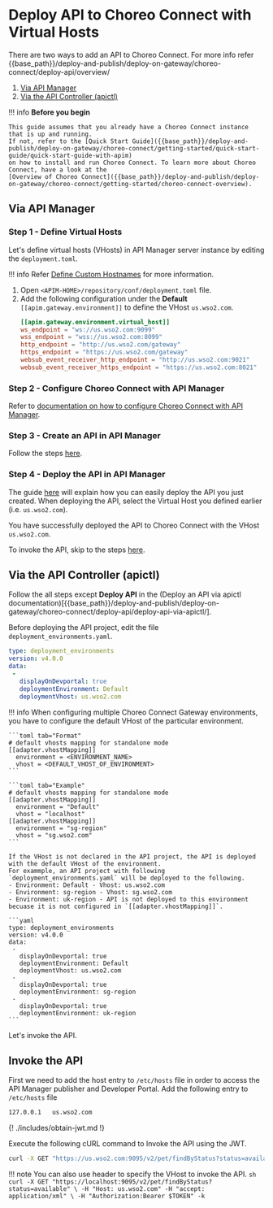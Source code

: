 # Deploy API to Choreo Connect with Virtual Hosts

There are two ways to add an API to Choreo Connect. For more info refer {{base_path}}/deploy-and-publish/deploy-on-gateway/choreo-connect/deploy-api/overview/

1. [Via API Manager](#via-api-manager)
2. [Via the API Controller (apictl)](#via-the-api-controller-apictl)

!!! info
    **Before you begin**

    This guide assumes that you already have a Choreo Connect instance that is up and running.
    If not, refer to the [Quick Start Guide]({{base_path}}/deploy-and-publish/deploy-on-gateway/choreo-connect/getting-started/quick-start-guide/quick-start-guide-with-apim)
    on how to install and run Choreo Connect. To learn more about Choreo Connect, have a look at the
    [Overview of Choreo Connect]({{base_path}}/deploy-and-publish/deploy-on-gateway/choreo-connect/getting-started/choreo-connect-overview). 

## Via API Manager

### Step 1 - Define Virtual Hosts

Let's define virtual hosts (VHosts) in API Manager server instance by editing the `deployment.toml`.

!!! info
    Refer [Define Custom Hostnames]({{base_path}}/deploy-and-publish/deploy-on-gateway/deploy-api/exposing-apis-via-custom-hostnames/#step-1-define-the-custom-hostnames)
    for more information.

1. Open `<APIM-HOME>/repository/conf/deployment.toml` file.
2. Add the following configuration under the **Default** `[[apim.gateway.environment]]` to define the VHost `us.wso2.com`.
    ```toml
    [[apim.gateway.environment.virtual_host]]
    ws_endpoint = "ws://us.wso2.com:9099"
    wss_endpoint = "wss://us.wso2.com:8099"
    http_endpoint = "http://us.wso2.com/gateway"
    https_endpoint = "https://us.wso2.com/gateway"
    websub_event_receiver_http_endpoint = "http://us.wso2.com:9021"
    websub_event_receiver_https_endpoint = "https://us.wso2.com:8021"
    ``` 
### Step 2 - Configure Choreo Connect with API Manager

Refer to [documentation on how to configure Choreo Connect with API Manager]({{base_path}}/deploy-and-publish/deploy-on-gateway/choreo-connect/concepts/apim-as-control-plane/#configure-choreo-connect-with-api-manager).

### Step 3 - Create an API in API Manager

Follow the steps [here]({{base_path}}/design/create-api/create-rest-api/create-a-rest-api-from-an-openapi-definition/).

### Step 4 - Deploy the API in API Manager

The guide [here]({{base_path}}/deploy-and-publish/deploy-on-gateway/deploy-api/deploy-an-api) will explain how you can easily deploy the API you just created.
When deploying the API, select the Virtual Host you defined earlier (i.e. `us.wso2.com`).

You have successfully deployed the API to Choreo Connect with the VHost `us.wso2.com`.

To invoke the API, skip to the steps [here](#invoke-the-api).

## Via the API Controller (apictl)

Follow the all steps except **Deploy API** in the (Deploy an API via apictl documentation)[{{base_path}}/deploy-and-publish/deploy-on-gateway/choreo-connect/deploy-api/deploy-api-via-apictl/].

Before deploying the API project, edit the file `deployment_environments.yaml`.

```yaml
type: deployment_environments
version: v4.0.0
data:
 -
   displayOnDevportal: true
   deploymentEnvironment: Default
   deploymentVhost: us.wso2.com
```

!!! info
    When configuring multiple Choreo Connect Gateway environments, you have to configure the default VHost of the particular environment.
    
    ```toml tab="Format"
    # default vhosts mapping for standalone mode
    [[adapter.vhostMapping]]
      environment = <ENVIRONMENT_NAME>
      vhost = <DEFAULT_VHOST_OF_ENVIRONMENT>
    ```
    
    ```toml tab="Example"
    # default vhosts mapping for standalone mode
    [[adapter.vhostMapping]]
      environment = "Default"
      vhost = "localhost"
    [[adapter.vhostMapping]]
      environment = "sg-region"
      vhost = "sg.wso2.com"
    ```
    
    If the VHost is not declared in the API project, the API is deployed with the default VHost of the environment.
    For exammple, an API project with following `deployment_environments.yaml` will be deployed to the following.
    - Environment: Default - Vhost: us.wso2.com
    - Environment: sg-region - Vhost: sg.wso2.com
    - Environment: uk-region - API is not deployed to this environment becuase it is not configured in `[[adapter.vhostMapping]]`.
    
    ```yaml
    type: deployment_environments
    version: v4.0.0
    data:
     -
       displayOnDevportal: true
       deploymentEnvironment: Default
       deploymentVhost: us.wso2.com
     -
       displayOnDevportal: true
       deploymentEnvironment: sg-region
     -
       displayOnDevportal: true
       deploymentEnvironment: uk-region
    ```

Let's invoke the API.

## Invoke the API

First we need to add the host entry to `/etc/hosts` file in order to access the API Manager publisher and Developer Portal.
Add the following entry to `/etc/hosts` file

```sh
127.0.0.1   us.wso2.com
```

{! ./includes/obtain-jwt.md !}

Execute the following cURL command to Invoke the API using the JWT.

```sh
curl -X GET "https://us.wso2.com:9095/v2/pet/findByStatus?status=available" -H "accept: application/xml" -H "Authorization:Bearer $TOKEN" -k
```

!!! note
    You can also use header to specify the VHost to invoke the API.
    ```sh
    curl -X GET "https://localhost:9095/v2/pet/findByStatus?status=available" \
        -H "Host: us.wso2.com"
        -H "accept: application/xml" \
        -H "Authorization:Bearer $TOKEN" -k
    ```
